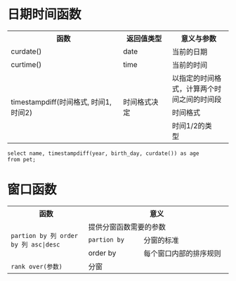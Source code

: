 # 日期时间函数

<table>
    <tr>
        <th width="320px">函数</th>
        <th width="140px">返回值类型</th>
        <th colspan="2">意义与参数</th>
    </tr>
    <tr>
        <td>curdate()</td>
        <td>date</td>
        <td colspan="2">当前的日期</td>
    </tr>
    <tr>
        <td>curtime()</td>
        <td>time</td>
        <td colspan="2">当前的时间</td>
    </tr>
    <tr>
        <td rowspan="4">timestampdiff(时间格式, 时间1, 时间2)</td>
        <td rowspan="4">时间格式决定</td>
        <td colspan="2">以指定的时间格式，计算两个时间之间的时间段</td>
    </tr>
    <tr>        
        <td width="160px">时间格式</td>
        <td></td>
    </tr>
    <tr>
        <td>时间1/2的类型</td>
        <td></td>
    </tr>
</table>

```mysql
select name, timestampdiff(year, birth_day, curdate()) as age
from pet;
```

# 窗口函数

<table>
    <tr>
        <th width="35%">函数</th>
        <th width="65%" colspan="2">意义</th>
    </tr>
    <tr>
        <td rowspan="3" width="35%"><code>partion by 列 order by 列 asc|desc</code></td>
        <td colspan="2" width="65%">提供分窗函数需要的参数</td>
    </tr>
    <tr>        
        <td width="25%"><code>partion by</code></td>
        <td wdith="40%">分窗的标准</td>
    </tr>
    <tr>
        <td>order by</td>
        <td>每个窗口内部的排序规则</td>
    </tr>
    <tr>
        <td><code>rank over(参数)</code></td>
        <td colspan="2">分窗</td>
    </tr>
</table>



